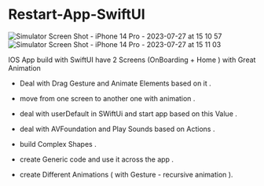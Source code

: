 # Restart-App-SwiftUI


![Simulator Screen Shot - iPhone 14 Pro - 2023-07-27 at 15 10 57](https://github.com/eng-oday/Restart-App-SwiftUI/assets/30195311/213209bb-8ecf-491f-b980-7d3c847ab35c|width=250|height=250) ![Simulator Screen Shot - iPhone 14 Pro - 2023-07-27 at 15 11 03](https://github.com/eng-oday/Restart-App-SwiftUI/assets/30195311/a41e5535-237c-4c15-9256-ef9016a5b303|width=250|height=250)


IOS App build with SwiftUI have 2 Screens (OnBoarding + Home ) with Great Animation 

- Deal with Drag Gesture and Animate Elements based on it .

- move from one screen to another one with animation .

- deal with userDefault in SWiftUi and start app based on this Value .

- deal with AVFoundation and Play Sounds based on Actions .

- build Complex Shapes .

- create Generic code and use it across the app .

- create Different Animations ( with Gesture - recursive animation ).
